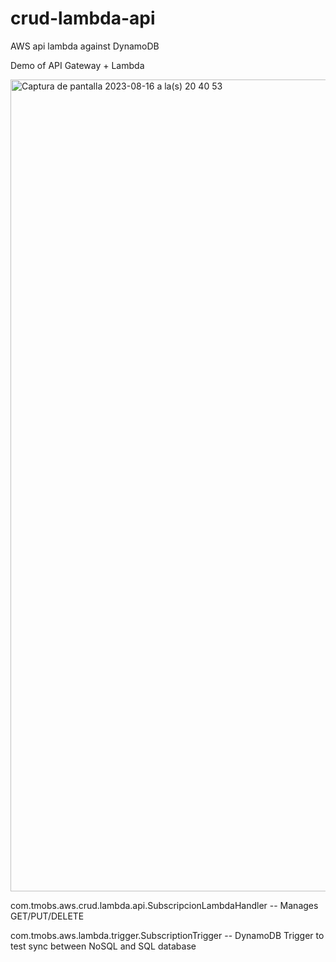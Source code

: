 # crud-lambda-api
AWS api lambda against DynamoDB

Demo of API Gateway + Lambda

<img width="1299" alt="Captura de pantalla 2023-08-16 a la(s) 20 40 53" src="https://github.com/leonardolarraquy/crud-lambda-api/assets/123956560/6f8f17be-5ab2-4b12-b744-9ac361cf41e2">

com.tmobs.aws.crud.lambda.api.SubscripcionLambdaHandler
-- Manages GET/PUT/DELETE

com.tmobs.aws.lambda.trigger.SubscriptionTrigger
-- DynamoDB Trigger to test sync between NoSQL and SQL database

